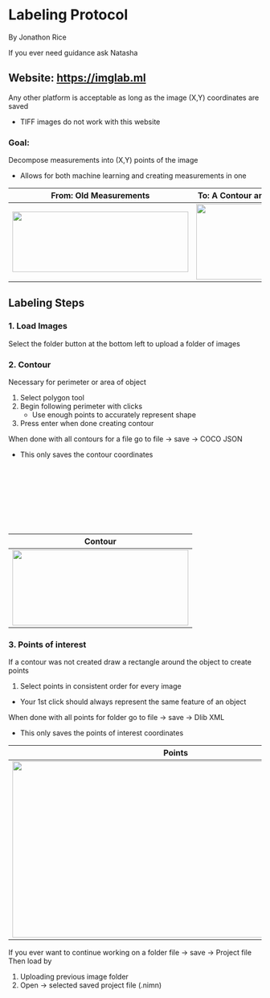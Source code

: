 # Labeling Protocol
By Jonathon Rice

If you ever need guidance ask Natasha

## Website: https://imglab.ml
Any other platform is acceptable as long as the image (X,Y) coordinates are saved

- TIFF images do not work with this website

### Goal:
Decompose measurements into (X,Y) points of the image
- Allows for both machine learning and creating measurements in one

From: Old Measurements | To: A Contour and 9 Points of Interest
:------------------------:|:-----------------------:
<img src="measure.png" style="width:350px;height:120px;">  |  <img src="wingpose.png" style="width:300px;height:150px;">

## Labeling Steps

### 1. Load Images
Select the folder button at the bottom left to upload a folder of images

### 2. Contour
Necessary for perimeter or area of object
1. Select polygon tool
2. Begin following perimeter with clicks
    - Use enough points to accurately represent shape
3. Press enter when done creating contour

When done with all contours for a file go to file -> save -> COCO JSON
- This only saves the contour coordinates 


<br/><br/><br/><br/><br/><br/>
  <br/>

Contour |
:------------------------:|
<img src="contour.png" style="width:350px;height:150px;"> |

### 3. Points of interest
If a contour was not created draw a rectangle around the object to create points
1. Select points in consistent order for every image
- Your 1st click should always represent the same feature of an object

When done with all points for folder go to file -> save -> Dlib XML
- This only saves the points of interest coordinates

Points |
:------------------------:|
<img src="newpoints.PNG" style="width:650px;height:350px;"> |

If you ever want to continue working on a folder file -> save -> Project file
Then load by
1. Uploading previous image folder
2. Open -> selected saved project file (.nimn)

<br/><br/><br/><br/><br/><br/><br/>